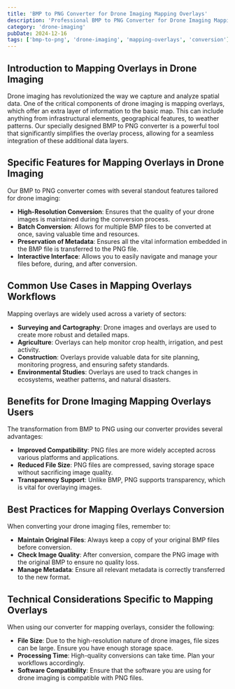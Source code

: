```yaml
---
title: 'BMP to PNG Converter for Drone Imaging Mapping Overlays'
description: 'Professional BMP to PNG Converter for Drone Imaging Mapping Overlays. Optimized for Drone Imaging mapping overlays workflows.'
category: 'drone-imaging'
pubDate: 2024-12-16
tags: ['bmp-to-png', 'drone-imaging', 'mapping-overlays', 'conversion']
---
```


## Introduction to Mapping Overlays in Drone Imaging

Drone imaging has revolutionized the way we capture and analyze spatial data. One of the critical components of drone imaging is mapping overlays, which offer an extra layer of information to the basic map. This can include anything from infrastructural elements, geographical features, to weather patterns. Our specially designed BMP to PNG converter is a powerful tool that significantly simplifies the overlay process, allowing for a seamless integration of these additional data layers.

## Specific Features for Mapping Overlays in Drone Imaging

Our BMP to PNG converter comes with several standout features tailored for drone imaging:

- **High-Resolution Conversion**: Ensures that the quality of your drone images is maintained during the conversion process.
- **Batch Conversion**: Allows for multiple BMP files to be converted at once, saving valuable time and resources.
- **Preservation of Metadata**: Ensures all the vital information embedded in the BMP file is transferred to the PNG file.
- **Interactive Interface**: Allows you to easily navigate and manage your files before, during, and after conversion.

## Common Use Cases in Mapping Overlays Workflows

Mapping overlays are widely used across a variety of sectors:

- **Surveying and Cartography**: Drone images and overlays are used to create more robust and detailed maps.
- **Agriculture**: Overlays can help monitor crop health, irrigation, and pest activity.
- **Construction**: Overlays provide valuable data for site planning, monitoring progress, and ensuring safety standards.
- **Environmental Studies**: Overlays are used to track changes in ecosystems, weather patterns, and natural disasters.

## Benefits for Drone Imaging Mapping Overlays Users

The transformation from BMP to PNG using our converter provides several advantages:

- **Improved Compatibility**: PNG files are more widely accepted across various platforms and applications.
- **Reduced File Size**: PNG files are compressed, saving storage space without sacrificing image quality.
- **Transparency Support**: Unlike BMP, PNG supports transparency, which is vital for overlaying images.

## Best Practices for Mapping Overlays Conversion

When converting your drone imaging files, remember to:

- **Maintain Original Files**: Always keep a copy of your original BMP files before conversion.
- **Check Image Quality**: After conversion, compare the PNG image with the original BMP to ensure no quality loss.
- **Manage Metadata**: Ensure all relevant metadata is correctly transferred to the new format.

## Technical Considerations Specific to Mapping Overlays

When using our converter for mapping overlays, consider the following:

- **File Size**: Due to the high-resolution nature of drone images, file sizes can be large. Ensure you have enough storage space.
- **Processing Time**: High-quality conversions can take time. Plan your workflows accordingly.
- **Software Compatibility**: Ensure that the software you are using for drone imaging is compatible with PNG files.